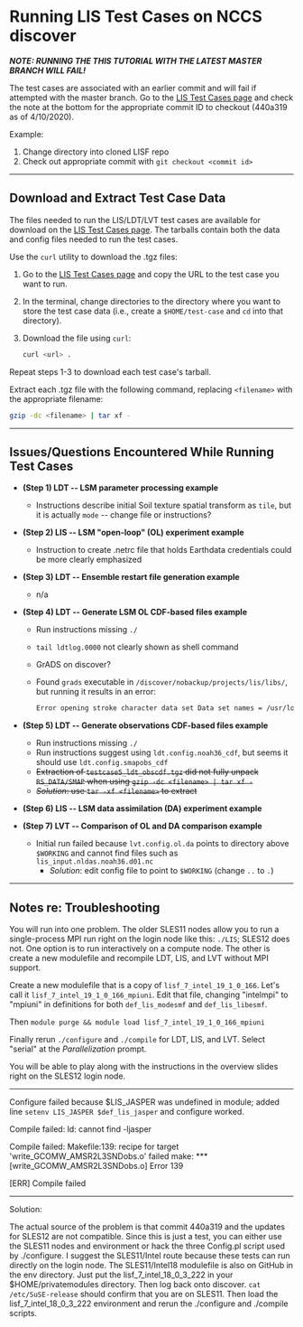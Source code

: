 # Running LIS Test Cases on NCCS discover

***NOTE: RUNNING THE THIS TUTORIAL WITH THE LATEST MASTER BRANCH WILL FAIL!***

The test cases are associated with an earlier commit and will fail if attempted with the master branch.  Go to the [LIS Test Cases page](https://lis.gsfc.nasa.gov/tests/lis) and check the note at the bottom for the appropriate commit ID to checkout (440a319 as of 4/10/2020).

Example:

1. Change directory into cloned LISF repo
2. Check out appropriate commit with `git checkout <commit id>`

----

## Download and Extract Test Case Data

The files needed to run the LIS/LDT/LVT test cases are available for download on the [LIS Test Cases page](https://lis.gsfc.nasa.gov/tests/lis). The tarballs contain both the data and config files needed to run the test cases.

Use the `curl` utility to download the .tgz files:

1. Go to the [LIS Test Cases page](https://lis.gsfc.nasa.gov/tests/lis) and copy the URL to the test case you want to run.
2. In the terminal, change directories to the directory where you want to store the test case data (i.e., create a `$HOME/test-case` and `cd` into that directory).
3. Download the file using `curl`:

    ```sh
    curl <url> .
    ```

Repeat steps 1-3 to download each test case's tarball.

Extract each .tgz file with the following command, replacing `<filename>` with the appropriate filename:

```sh
gzip -dc <filename> | tar xf -
```

<!-- include directions to store tgz files in separate directory, extract in $WORKING, and rm tgz from $WORKING?? -->

----

## Issues/Questions Encountered While Running Test Cases

* **(Step 1) LDT -- LSM parameter processing example**
    * Instructions describe initial Soil texture spatial transform as `tile`, but it is actually `mode` -- change file or instructions?
* **(Step 2) LIS -- LSM "open-loop" (OL) experiment example**
    * Instruction to create .netrc file that holds Earthdata credentials could be more clearly emphasized
* **(Step 3) LDT -- Ensemble restart file generation example**
    * n/a
* **(Step 4) LDT -- Generate LSM OL CDF-based files example**
    * Run instructions missing `./`
    * `tail ldtlog.0000` not clearly shown as shell command
    * GrADS on discover?
    * Found `grads` executable in `/discover/nobackup/projects/lis/libs/`, but running it results in an error:

        ```sh
        Error opening stroke character data set Data set names = /usr/local/lib/grads/font0.dat ; font0.dat
        ```

* **(Step 5) LDT -- Generate observations CDF-based files example**
    * Run instructions missing `./`
    * Run instructions suggest using `ldt.config.noah36_cdf`, but seems it should use `ldt.config.smapobs_cdf`
    * ~~Extraction of `testcase5_ldt_obscdf.tgz` did not fully unpack `RS_DATA/SMAP` when using `gzip -dc <filename> | tar xf -`~~
    * ~~*Solution*: use `tar -xf <filename>` to extract~~
* **(Step 6) LIS -- LSM data assimilation (DA) experiment example**
* **(Step 7) LVT -- Comparison of OL and DA comparison example**
    * Initial run failed because `lvt.config.ol.da` points to directory above `$WORKING` and cannot find files such as `lis_input.nldas.noah36.d01.nc`
        * *Solution*: edit config file to point to `$WORKING` (change `..` to `.`)

----

## Notes re: Troubleshooting

You will run into one problem.  The older SLES11 nodes allow you to run a single-process MPI run right on the login node like this: `./LIS`; SLES12 does not.  One option is to run interactively on a compute node.  The other is create a new modulefile and recompile LDT, LIS, and LVT without MPI support.

Create a new modulefile that is a copy of `lisf_7_intel_19_1_0_166`.  Let's call it `lisf_7_intel_19_1_0_166_mpiuni`.  Edit that file, changing "intelmpi" to "mpiuni" in definitions for both `def_lis_modesmf` and `def_lis_libesmf`.

Then `module purge && module load lisf_7_intel_19_1_0_166_mpiuni`

Finally rerun `./configure` and `./compile` for LDT, LIS, and LVT.  Select "serial" at the *Parallelization* prompt.

You will be able to play along with the instructions in the overview slides right on the SLES12 login node.

----

Configure failed because $LIS_JASPER was undefined in module; added line `setenv LIS_JASPER $def_lis_jasper` and configure worked.

Compile failed: ld: cannot find -ljasper

Compile failed:
Makefile:139: recipe for target 'write_GCOMW_AMSR2L3SNDobs.o' failed
make: *** [write_GCOMW_AMSR2L3SNDobs.o] Error 139

[ERR] Compile failed

----

Solution:

The actual source of the problem is that commit 440a319 and the updates for SLES12 are not compatible. Since this is just a test, you can either use the SLES11 nodes and environment or hack the three Config.pl script used by ./configure.  I suggest the SLES11/Intel route because these tests can run directly on the login node.  The SLES11/Intel18 modulefile is also on GitHub in the env directory.  Just put the lisf_7_intel_18_0_3_222 in your $HOME/privatemodules directory.  Then log back onto discover.  `cat /etc/SuSE-release` should confirm that you are on SLES11.  Then load the lisf_7_intel_18_0_3_222 environment and rerun the ./configure and ./compile scripts.
